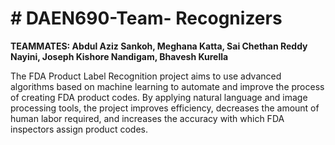 # # DAEN690-Team- Recognizers
**TEAMMATES: Abdul Aziz Sankoh, Meghana Katta, Sai Chethan Reddy Nayini, Joseph Kishore Nandigam, Bhavesh Kurella**

The FDA Product Label Recognition project aims to use advanced algorithms based on machine learning to automate and improve the process of creating FDA product codes. By applying natural language and image processing tools, the project improves efficiency, decreases the amount of human labor required, and increases the accuracy with which FDA inspectors assign product codes.

